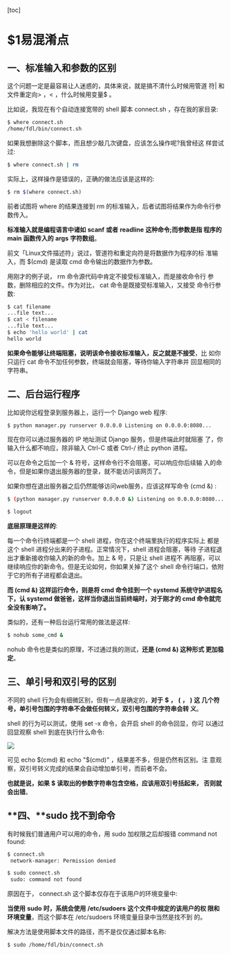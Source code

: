 [toc]
# $1易混淆点

## 一、标准输入和参数的区别

这个问题一定是最容易让人迷惑的，具体来说，就是搞不清什么时候用管道 符| 和文件重定向> ，< ，什么时候用变量$ 。

比如说，我现在有个自动连接宽带的 shell 脚本 connect.sh ，存在我的家目录:

```bash
$ where connect.sh 
/home/fdl/bin/connect.sh
```

如果我想删除这个脚本，而且想少敲几次键盘，应该怎么操作呢?我曾经这
样尝试过:

```bash
$ where connect.sh | rm
```

实际上，这样操作是错误的，正确的做法应该是这样的:

```bash
$ rm $(where connect.sh)
```

前者试图将 where 的结果连接到 rm 的标准输入，后者试图将结果作为命令行参数传入。

**标准输入就是编程语言中诸如** **scanf** **或者** **readline** **这种命令;而参数是指 程序的** **main** **函数传入的** **args** **字符数组**。

前文「Linux文件描述符」说过，管道符和重定向符是将数据作为程序的标 准输入，而 $(cmd) 是读取 cmd 命令输出的数据作为参数。

用刚才的例子说， rm 命令源代码中肯定不接受标准输入，而是接收命令行 参数，删除相应的文件。作为对比， cat 命令是既接受标准输入，又接受 命令行参数:

```bash
$ cat filename 
...file text...
$ cat < filename
...file text...
$ echo 'hello world' | cat
hello world
```

**如果命令能够让终端阻塞，说明该命令接收标准输入，反之就是不接受**，比 如你只运行 cat 命令不加任何参数，终端就会阻塞，等待你输入字符串并 回显相同的字符串。

## **二、后台运行程序**

比如说你远程登录到服务器上，运行一个 Django web 程序:

```bash
$ python manager.py runserver 0.0.0.0 Listening on 0.0.0.0:8080...
```

现在你可以通过服务器的 IP 地址测试 Django 服务，但是终端此时就阻塞 了，你输入什么都不响应，除非输入 Ctrl-C 或者 Ctrl-/ 终止 python 进程。

可以在命令之后加一个 & 符号，这样命令行不会阻塞，可以响应你后续输 入的命令，但是如果你退出服务器的登录，就不能访问该网⻚了。

如果你想在退出服务器之后仍然能够访问web服务，应该这样写命令 (cmd &) :

```bash
$ (python manager.py runserver 0.0.0.0 &) Listening on 0.0.0.0:8080...

$ logout
```

**底层原理是这样的**:

每一个命令行终端都是一个 shell 进程，你在这个终端里执行的程序实际上 都是这个 shell 进程分出来的子进程。正常情况下，shell 进程会阻塞，等待 子进程退出才重新接收你输入的新的命令。加上 & 号，只是让 shell 进程不 再阻塞，可以继续响应你的新命令。但是无论如何，你如果关掉了这个 shell 命令行端口，依附于它的所有子进程都会退出。

**而 (cmd &) 这样运行命令，则是将 cmd 命令挂到一个 systemd 系统守护进程名下，认 systemd 做爸爸，这样当你退出当前终端时，对于刚才的 cmd 命令就完全没有影响了。**

类似的，还有一种后台运行常用的做法是这样:

```bash
$ nohub some_cmd &
```

nohub 命令也是类似的原理，不过通过我的测试，**还是 (cmd &) 这种形式 更加稳定**。

## 三、单引号和双引号的区别

不同的 shell 行为会有细微区别，但有一点是确定的，**对于** **$** **，** **(** **，** **)** **这 几个符号，单引号包围的字符串不会做任何转义，双引号包围的字符串会转 义**。

shell 的行为可以测试，使用 set -x 命令，会开启 shell 的命令回显，你可 以通过回显观察 shell 到底在执行什么命令:

![](https://cdn.jsdelivr.net/gh/swimminghao/picture@main/img/acjc30_20210910112344.png)

可⻅ echo $(cmd) 和 echo "$(cmd)" ，结果差不多，但是仍然有区别。注 意观察，双引号转义完成的结果会自动增加单引号，而前者不会。

**也就是说，如果** **$** **读取出的参数字符串包含空格，应该用双引号括起来， 否则就会出错**。

## **四、****sudo** **找不到命令**

有时候我们普通用户可以用的命令，用 sudo 加权限之后却报错 command not found:

```bash
$ connect.sh
 network-manager: Permission denied

$ sudo connect.sh
 sudo: command not found
```

原因在于， connect.sh 这个脚本仅存在于该用户的环境变量中:

**当使用** **sudo** **时，系统会使用** **/etc/sudoers** **这个文件中规定的该用户的权 限和环境变量**，而这个脚本在 /etc/sudoers 环境变量目录中当然是找不到 的。

解决方法是使用脚本文件的路径，而不是仅仅通过脚本名称:

```bash
$ sudo /home/fdl/bin/connect.sh
```
